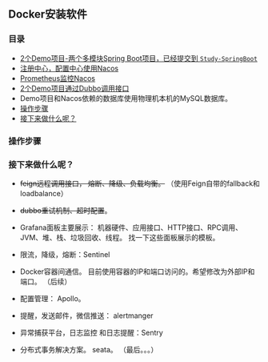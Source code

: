 ## Docker安装软件



### 目录
* [2个Demo项目-两个多模块Spring Boot项目，已经提交到 `Study-SpringBoot`](../Spring/Spring-Boot/Spring-Boot-New.md#多模块项目创建)
* [注册中心，配置中心使用Nacos](../Nacos/Nacos-Install-Docker.md)
* [Prometheus监控Nacos](../Nacos/Nacos-Prometheus.md)
* [2个Demo项目通过Dubbo调用接口](#操作步骤)
* Demo项目和Nacos依赖的数据库使用物理机本机的MySQL数据库。
* [操作步骤](#操作步骤)
* [接下来做什么呢？](#接下来做什么呢？)


### 操作步骤

### 接下来做什么呢？
* ~~feign远程调用接口， 熔断、降级、负载均衡。~~ （使用Feign自带的fallback和loadbalance）
* ~~dubbo重试机制、超时配置~~。 

* Grafana面板主要展示： 机器硬件、应用接口、HTTP接口、RPC调用、JVM、堆、栈、垃圾回收、线程。 找一下这些面板展示的模板。

* 限流，降级，熔断：Sentinel
* Docker容器间通信。 目前使用容器的IP和端口访问的。希望修改为外部IP和端口。 （后续）
* 配置管理： Apollo。
* 提醒，发送邮件，微信推送： alertmanger 
* 异常捕获平台，日志监控 和日志提醒：Sentry
* 分布式事务解决方案。 seata。 （最后。。。）



